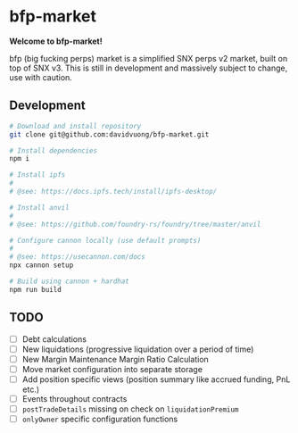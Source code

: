 # bfp-market

**Welcome to bfp-market!**

bfp (big fucking perps) market is a simplified SNX perps v2 market, built on top of SNX v3. This is still in development and massively subject to change, use with caution.

## Development

```bash
# Download and install repository
git clone git@github.com:davidvuong/bfp-market.git

# Install dependencies
npm i

# Install ipfs
#
# @see: https://docs.ipfs.tech/install/ipfs-desktop/

# Install anvil
#
# @see: https://github.com/foundry-rs/foundry/tree/master/anvil

# Configure cannon locally (use default prompts)
#
# @see: https://usecannon.com/docs
npx cannon setup

# Build using cannon + hardhat
npm run build
```

## TODO

- [ ] Debt calculations
- [ ] New liquidations (progressive liquidation over a period of time)
- [ ] New Margin Maintenance Margin Ratio Calculation
- [ ] Move market configuration into separate storage
- [ ] Add position specific views (position summary like accrued funding, PnL etc.)
- [ ] Events throughout contracts
- [ ] `postTradeDetails` missing on check on `liquidationPremium`
- [ ] `onlyOwner` specific configuration functions
